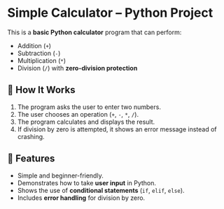 # Simple Calculator – Python Project

This is a **basic Python calculator** program that can perform:  
- Addition (`+`)  
- Subtraction (`-`)  
- Multiplication (`*`)  
- Division (`/`) with **zero-division protection**  

## 🔹 How It Works
1. The program asks the user to enter two numbers.  
2. The user chooses an operation (`+`, `-`, `*`, `/`).  
3. The program calculates and displays the result.  
4. If division by zero is attempted, it shows an error message instead of crashing.  

## 🔹 Features
- Simple and beginner-friendly.
- Demonstrates how to take **user input** in Python.
- Shows the use of **conditional statements** (`if`, `elif`, `else`).
- Includes **error handling** for division by zero.
